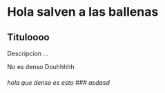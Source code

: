 # Hola salven a las ballenas
## Tituloooo

Descripcion ...

No es denso
Douhhhhh

###### hola que denso es esto ### asdasd
